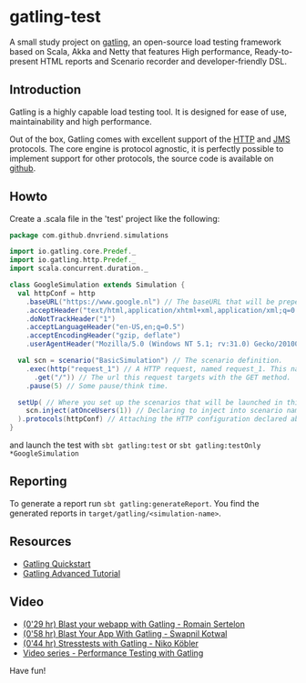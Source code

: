 # gatling-test
A small study project on [gatling](http://gatling.io/#/), an open-source load testing framework based on Scala,
Akka and Netty that features High performance, Ready-to-present HTML reports and Scenario recorder and developer-friendly DSL.

## Introduction
Gatling is a highly capable load testing tool. It is designed for ease of use, maintainability and high performance.

Out of the box, Gatling comes with excellent support of the [HTTP](http://gatling.io/docs/2.2.1/http/index.html)
and [JMS](http://gatling.io/docs/2.2.1/jms.html) protocols. The core engine is protocol agnostic, it is perfectly
possible to implement support for other protocols, the source code is available on [github](https://github.com/gatling/gatling).

## Howto
Create a .scala file in the 'test' project like the following:

```scala
package com.github.dnvriend.simulations

import io.gatling.core.Predef._
import io.gatling.http.Predef._
import scala.concurrent.duration._

class GoogleSimulation extends Simulation {
  val httpConf = http
    .baseURL("https://www.google.nl") // The baseURL that will be prepended to all relative urls.
    .acceptHeader("text/html,application/xhtml+xml,application/xml;q=0.9,*/*;q=0.8") // Common HTTP headers that will be sent with all the requests.
    .doNotTrackHeader("1")
    .acceptLanguageHeader("en-US,en;q=0.5")
    .acceptEncodingHeader("gzip, deflate")
    .userAgentHeader("Mozilla/5.0 (Windows NT 5.1; rv:31.0) Gecko/20100101 Firefox/31.0")

  val scn = scenario("BasicSimulation") // The scenario definition.
    .exec(http("request_1") // A HTTP request, named request_1. This name will be displayed in the final reports.
      .get("/")) // The url this request targets with the GET method.
    .pause(5) // Some pause/think time.

  setUp( // Where you set up the scenarios that will be launched in this Simulation.
    scn.inject(atOnceUsers(1)) // Declaring to inject into scenario named scn one single user.
  ).protocols(httpConf) // Attaching the HTTP configuration declared above.
}
```

and launch the test with `sbt gatling:test` or `sbt gatling:testOnly *GoogleSimulation`

## Reporting
To generate a report run `sbt gatling:generateReport`. You find the generated reports in `target/gatling/<simulation-name>`.

## Resources
- [Gatling Quickstart](http://gatling.io/docs/2.2/quickstart/)
- [Gatling Advanced Tutorial](http://gatling.io/docs/2.2/advanced_tutorial/#advanced-tutorial)

## Video
- [(0'29 hr) Blast your webapp with Gatling - Romain Sertelon](https://www.youtube.com/watch?v=pIGo77gX2bs)
- [(0'58 hr) Blast Your App With Gatling - Swapnil Kotwal](https://www.youtube.com/watch?v=Y3XQCBUWgDE)
- [(0'44 hr) Stresstests with Gatling - Niko Köbler](https://www.youtube.com/watch?v=gOZvtBYzIVc)
- [Video series - Performance Testing with Gatling](https://www.youtube.com/watch?v=fqP6PTUdtkY&list=PLd4gvNaNZ4T3NCWsv3zwHYlLGtr9s1-Fz)

Have fun!
